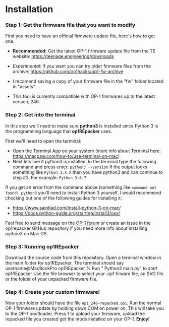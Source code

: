 # Installation




### Step 1: Get the firmware file that you want to modify

First you need to have an official firmware update file, here's how to get one.

- **Recommended:** Get the latest OP-1 firmware update file from the TE website: https://teenage.engineering/downloads
- *Experimental:* If you want you can try older firmware files from the archive: https://github.com/op1hacks/op1-fw-archive

- I recomend saving a copy of your firmware file in the "fw" folder located in "assets"
- This tool is currently compatible with OP-1 fimrwares up to the latest version, 246.

### Step 2: Get into the terminal

In this step we'll need to make sure  **python3**  is installed since Python 3 is the programming
language that **op1REpacker** uses. 

First we'll need to open the terminal:
- Open the Terminal App on your system (more info about Terminal here: https://macpaw.com/how-to/use-terminal-on-mac)
- Next lets see if python3 is installed.
  In the terminal type the following command and press enter:
```python3 --version```
  If the output looks something like `Python 3.X.X` then you have python3 and can continue to step #3. For example:
```Python 3.6.7```

If you get an error from the command above (something like `command not found: python3` you'll need to install Python 3 yourself. I would recommend checking out one of the following guides for installing it:
 - https://www.saintlad.com/install-python-3-on-mac/
 - https://docs.python-guide.org/starting/install3/osx/

Feel free to send message on the [OP-1 forum](https://op-forums.com/) or create an issue in the op1repacker GitHub repository if you need more info about installing python3 on Mac OS.

### Step 3: Running op1REpacker 

Download the source code from this repository. 
Open a terminal window in the main folder for op1REpacker. The terminal should say username@MacBookPro op1REpacker % 
Run " Python3 main.py" to start op1REpacker 
Use the file browser to select your .op1 firware file, an SVG file or the folder of your unpacked firmware file. 

### Step 4: Create your custom firmware!


Now your folder should have the file ```op1_246-repacked.op1```. Run the normal OP-1 firmware update by holding down COM on power on. This will take you to the OP-1 bootloader. Press 1 to upload your firmware, upload the repacked file you created get the mods installed on your OP-1.
**Enjoy!**
